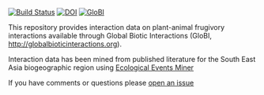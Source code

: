 [![Build Status](https://travis-ci.org/globalbioticinteractions/template-dataset.svg)](https://travis-ci.org/globalbioticinteractions/template-dataset) [![DOI](https://zenodo.org/badge/26293374.svg)](https://zenodo.org/badge/latestdoi/26293374) [![GloBI](http://api.globalbioticinteractions.org/interaction.svg?accordingTo=globi:globalbioticinteractions/template-dataset)](http://globalbioticinteractions.org/?accordingTo=globi:globalbioticinteractions/template-dataset) 

This repository provides interaction data on plant-animal frugivory interactions available through Global Biotic Interactions (GloBI, http://globalbioticinteractions.org).

Interaction data has been mined from published literature for the South East Asia biogeographic region using [Ecological Events Miner](https://github.com/fgabriel1891/Ecological_Events_Miner)

If you have comments or questions please [open an issue](https://github.com/fgabriel1891/Plant-Frugivore-Interactions-SouthEastAsia/issues/new)
